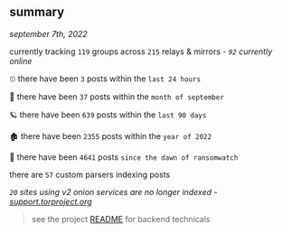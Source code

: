 
## summary
_september 7th, 2022_

currently tracking `119` groups across `215` relays & mirrors - _`92` currently online_

⏲ there have been `3` posts within the `last 24 hours`

🦈 there have been `37` posts within the `month of september`

🪐 there have been `639` posts within the `last 90 days`

🏚 there have been `2355` posts within the `year of 2022`

🦕 there have been `4641` posts `since the dawn of ransomwatch`

there are `57` custom parsers indexing posts

_`20` sites using v2 onion services are no longer indexed - [support.torproject.org](https://support.torproject.org/onionservices/v2-deprecation/)_

> see the project [README](https://github.com/joshhighet/ransomwatch#ransomwatch--) for backend technicals
